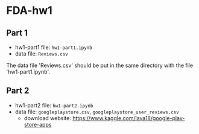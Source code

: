 # FDA-hw1

## Part 1

- hw1-part1 file: `hw1-part1.ipynb`
- data file: `Reviews.csv`

The data file 'Reviews.csv' should be put in the same directory with the file 'hw1-part1.ipynb'.

## Part 2

- hw1-part2 file: `hw1-part2.ipynb`
- data file: `googleplaystore.csv`, `googleplaystore_user_reviews.csv`
  - download website: https://www.kaggle.com/lava18/google-play-store-apps

